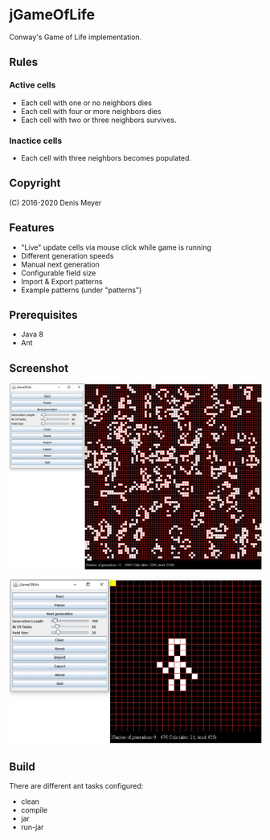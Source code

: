 # jGameOfLife

Conway's Game of Life implementation.

## Rules

### Active cells

* Each cell with one or no neighbors dies
* Each cell with four or more neighbors dies
* Each cell with two or three neighbors survives.

### Inactice cells

* Each cell with three neighbors becomes populated.

## Copyright

(C) 2016-2020 Denis Meyer

## Features

* "Live" update cells via mouse click while game is running
* Different generation speeds
* Manual next generation
* Configurable field size
* Import & Export patterns
* Example patterns (under "patterns")

## Prerequisites

* Java 8
* Ant

## Screenshot

![Screenshot](img/screenshot.jpg?raw=true)

![Screenshot - xkcd Conway](img/screenshot_xkcd_conway.jpg?raw=true)

## Build

There are different ant tasks configured:

* clean
* compile
* jar
* run-jar
